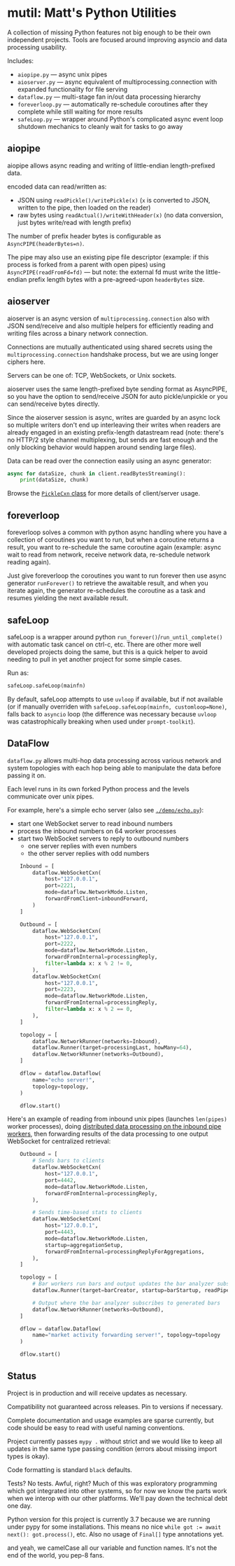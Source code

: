 mutil: Matt's Python Utilities
==============================

A collection of missing Python features not big enough to be their own independent projects. Tools are focused around improving asyncio and data processing usability.


Includes:

- `aiopipe.py` — async unix pipes
- `aioserver.py` — async equivalent of multiprocessing.connection with expanded functionality for file serving
- `dataflow.py` — multi-stage fan in/out data processing hierarchy
- `foreverloop.py` — automatically re-schedule coroutines after they complete while still waiting for more results
- `safeLoop.py` — wrapper around Python's complicated async event loop shutdown mechanics to cleanly wait for tasks to go away

## aiopipe

aiopipe allows async reading and writing of little-endian length-prefixed data.

encoded data can read/written as:

- JSON using `readPickle()/writePickle(x)` (`x` is converted to JSON, written to the pipe, then loaded on the reader)
- raw bytes using `readActual()/writeWithHeader(x)` (no data conversion, just bytes write/read with length prefix)

The number of prefix header bytes is configurable as `AsyncPIPE(headerBytes=n)`.

The pipe may also use an existing pipe file descriptor (example: if this process is forked from a parent with open pipes)
using `AsyncPIPE(readFromFd=fd)` — but note: the external fd must write the little-endian prefix length bytes with a pre-agreed-upon `headerBytes` size.

## aioserver

aioserver is an async version of `multiprocessing.connection` also with JSON send/receive and also multiple helpers for
efficiently reading and writing files across a binary network connection.

Connections are mutually authenticated using shared secrets using the `multiprocessing.connection` handshake process, but we are using longer ciphers here.

Servers can be one of: TCP, WebSockets, or Unix sockets.

aioserver uses the same length-prefixed byte sending format as AsyncPIPE, so you have the option to send/receive JSON for auto pickle/unpickle or you can send/receive bytes directly.

Since the aioserver session is async, writes are guarded by an async lock so multiple writers don't end up interleaving their writes when readers are already engaged in an existing prefix-length datastream read (note: there's no HTTP/2 style channel multiplexing, but sends are fast enough and the only blocking behavior would happen around sending large files).

Data can be read over the connection easily using an async generator:

```python
async for dataSize, chunk in client.readBytesStreaming():
    print(dataSize, chunk)
```

Browse the [`PickleCxn` class](mutil/aioserver.py) for more details of client/server usage.

## foreverloop

foreverloop solves a common with python async handling where you have a collection of coroutines you want to run, but when a coroutine returns a result, you want to re-schedule the same coroutine again (example: async wait to read from network, receive network data, re-schedule network reading again).

Just give foreverloop the coroutines you want to run forever then use async generator `runForever()` to retrieve
the awaitable result, and when you iterate again, the generator re-schedules the coroutine as a task and resumes
yielding the next available result.


## safeLoop

safeLoop is a wrapper around python `run_forever()`/`run_until_complete()` with automatic task cancel on ctrl-c, etc. There are other more well developed projects doing the same, but this is a quick helper to avoid needing to pull in yet another project for some simple cases.

Run as:

```python
safeLoop.safeLoop(mainfn)
```

By default, safeLoop attempts to use `uvloop` if available, but if not available (or if manually overriden with `safeLoop.safeLoop(mainfn, customloop=None)`, falls back to `asyncio` loop (the difference was necessary because `uvloop` was catastrophically breaking when used under `prompt-toolkit`).


## DataFlow

`dataflow.py` allows multi-hop data processing across various network and system topologies with each hop
being able to manipulate the data before passing it on.

Each level runs in its own forked Python process and the levels communicate over unix pipes.

For example, here's a simple echo server (also see [`./demo/echo.py`](demo/echo.py)):

- start one WebSocket server to read inbound numbers
- process the inbound numbers on 64 worker processes
- start two WebSocket servers to reply to outbound numbers
    - one server replies with even numbers
    - the other server replies with odd numbers

```python
    Inbound = [
        dataflow.WebSocketCxn(
            host="127.0.0.1",
            port=2221,
            mode=dataflow.NetworkMode.Listen,
            forwardFromClient=inboundForward,
        )
    ]

    Outbound = [
        dataflow.WebSocketCxn(
            host="127.0.0.1",
            port=2222,
            mode=dataflow.NetworkMode.Listen,
            forwardFromInternal=processingReply,
            filter=lambda x: x % 2 != 0,
        ),
        dataflow.WebSocketCxn(
            host="127.0.0.1",
            port=2223,
            mode=dataflow.NetworkMode.Listen,
            forwardFromInternal=processingReply,
            filter=lambda x: x % 2 == 0,
        ),
    ]

    topology = [
        dataflow.NetworkRunner(networks=Inbound),
        dataflow.Runner(target=processingLast, howMany=64),
        dataflow.NetworkRunner(networks=Outbound),
    ]

    dflow = dataflow.Dataflow(
        name="echo server!",
        topology=topology,
    )

    dflow.start()
```


Here's an example of reading from inbound unix pipes (launches `len(pipes)` worker processes),
doing [distributed data processing on the inbound pipe workers](https://matt.sh/load-balance-trades),
then forwarding results of the data processing to one output WebSocket for centralized retrieval:

```python
    Outbound = [
        # Sends bars to clients
        dataflow.WebSocketCxn(
            host="127.0.0.1",
            port=4442,
            mode=dataflow.NetworkMode.Listen,
            forwardFromInternal=processingReply,
        ),

        # Sends time-based stats to clients
        dataflow.WebSocketCxn(
            host="127.0.0.1",
            port=4443,
            mode=dataflow.NetworkMode.Listen,
            startup=aggregationSetup,
            forwardFromInternal=processingReplyForAggregations,
        ),
    ]

    topology = [
        # Bar workers run bars and output updates the bar analyzer subscribes to
        dataflow.Runner(target=barCreator, startup=barStartup, readPipes=pipes,),

        # Output where the bar analyzer subscribes to generated bars
        dataflow.NetworkRunner(networks=Outbound),
    ]

    dflow = dataflow.Dataflow(
        name="market activity forwarding server!", topology=topology
    )

    dflow.start()
```


## Status
Project is in production and will receive updates as necessary.

Compatibility not guaranteed across releases. Pin to versions if necessary.

Complete documentation and usage examples are sparse currently, but code should be easy to read with useful naming conventions.

Project currently passes `mypy .` without strict and we would like to keep all updates
in the same type passing condition (errors about missing import types is okay).

Code formatting is standard `black` defaults.

Tests? No tests. Awful, right? Much of this was exploratory programming which got integrated into
other systems, so for now we know the parts work when we interop with our other platforms. We'll
pay down the technical debt one day.

Python version for this project is currently 3.7 because we are running under pypy for some installations. This means no nice `while got := await next(): got.process()`, etc. Also no usage of `Final[]` type annotations yet.

and yeah, we camelCase all our variable and function names. It's not the end of the world, you pep-8 fans.
